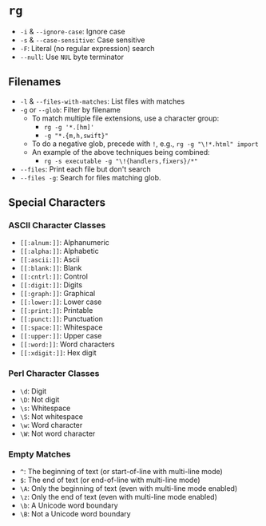 # `rg`

* `-i` & `--ignore-case`: Ignore case
* `-s` & `--case-sensitive`: Case sensitive
* `-F`: Literal (no regular expression) search
* `--null`: Use `NUL` byte terminator

## Filenames

* `-l` & `--files-with-matches`: List files with matches
* `-g` or `--glob`: Filter by filename
	* To match multiple file extensions, use a character group:
		* `rg -g '*.[hm]'`
		* `-g "*.{m,h,swift}"`
	* To do a negative glob, precede with `!`, e.g., `rg -g "\!*.html" import`
	* An example of the above techniques being combined:
		* `rg -s executable -g "\!{handlers,fixers}/*"`
* `--files`: Print each file but don't search
* `--files -g`: Search for files matching glob.

## Special Characters

### ASCII Character Classes

* `[[:alnum:]]`: Alphanumeric
* `[[:alpha:]]`: Alphabetic
* `[[:ascii:]]`: Ascii
* `[[:blank:]]`: Blank
* `[[:cntrl:]]`: Control
* `[[:digit:]]`: Digits
* `[[:graph:]]`: Graphical
* `[[:lower:]]`: Lower case
* `[[:print:]]`: Printable
* `[[:punct:]]`: Punctuation
* `[[:space:]]`: Whitespace
* `[[:upper:]]`: Upper case
* `[[:word:]]`: Word characters
* `[[:xdigit:]]`: Hex digit

### Perl Character Classes

* `\d`: Digit
* `\D`: Not digit
* `\s`: Whitespace
* `\S`: Not whitespace
* `\w`: Word character
* `\W`: Not word character

### Empty Matches

* `^`: The beginning of text (or start-of-line with multi-line mode)
* `$`: The end of text (or end-of-line with multi-line mode)
* `\A`: Only the beginning of text (even with multi-line mode enabled)
* `\z`: Only the end of text (even with multi-line mode enabled)
* `\b`: A Unicode word boundary
* `\B`: Not a Unicode word boundary
